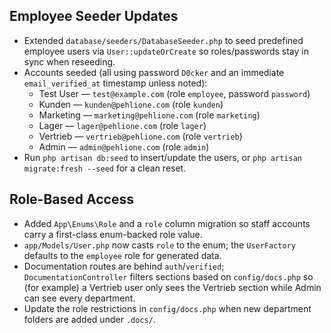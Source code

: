 ## Employee Seeder Updates

- Extended `database/seeders/DatabaseSeeder.php` to seed predefined employee users via `User::updateOrCreate` so roles/passwords stay in sync when reseeding.
- Accounts seeded (all using password `D0cker` and an immediate `email_verified_at` timestamp unless noted):
  - Test User — `test@example.com` (role `employee`, password `password`)
  - Kunden — `kunden@pehlione.com` (role `kunden`)
  - Marketing — `marketing@pehlione.com` (role `marketing`)
  - Lager — `lager@pehlione.com` (role `lager`)
  - Vertrieb — `vertrieb@pehlione.com` (role `vertrieb`)
  - Admin — `admin@pehlione.com` (role `admin`)
- Run `php artisan db:seed` to insert/update the users, or `php artisan migrate:fresh --seed` for a clean reset.

## Role-Based Access

- Added `App\Enums\Role` and a `role` column migration so staff accounts carry a first-class enum-backed role value.
- `app/Models/User.php` now casts `role` to the enum; the `UserFactory` defaults to the `employee` role for generated data.
- Documentation routes are behind `auth`/`verified`; `DocumentationController` filters sections based on `config/docs.php` so (for example) a Vertrieb user only sees the Vertrieb section while Admin can see every department.
- Update the role restrictions in `config/docs.php` when new department folders are added under `.docs/`.
